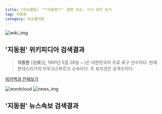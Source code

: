 ```yaml
---
title: (이슈클립) '**지동원**' 관련 이슈, 기사 모아 보기
tag: 지동원
category: 이슈클리핑
---
```

![wiki_img](https://user-images.githubusercontent.com/42597476/44503234-41136a80-a6d0-11e8-9071-6fc6418eafe4.png)
## **'**지동원**'** 위키피디아 검색결과
>**지동원** (池東沅, 1991년 5월 28일 ~ )은 대한민국의 프로 축구 선수이다. 현재 분데스리가의 아우크스부르크 소속이다. 주 포지션은 공격수이다.

<a href="https://ko.wikipedia.org/wiki/지동원" target="_blank">위키백과 전체보기</a>

![wordcloud](https://s3.ap-northeast-2.amazonaws.com/lyrics101-wordcloud/2018-09-16-1537046527.png)
![news_img](https://user-images.githubusercontent.com/42597476/44507050-1206f400-a6e4-11e8-8d98-7ffbfebb353f.png)
## **'**지동원**'** 뉴스속보 검색결과

